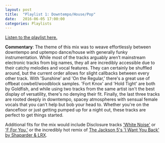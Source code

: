 ```yaml
---
layout: post
title:  "Playlist 1: Downtempo/House/Pop"
date:   2016-06-05 17:00:00
categories: Playlists 
---
```


[Listen to the playlist here.](https://open.spotify.com/user/gaworking/playlist/1f5GOaOAxLOGJ37rJECda2) 

**Commentary**: The theme of this mix was to weave effortlessly between downtempo and uptempo dance/house with generally funky instrumentation. While most of the tracks arguably aren’t mainstream electronic tracks from big names, they all are incredibly accessible due to their catchy melodies and vocal features. They can certainly be shuffled around, but the current order allows for slight callbacks between every other track. With 'Sunshine' and 'On the Regular,' there's a great use of offbeat cowbell/woodblock samples. 'Fort Knox' and 'Hold Tight' are both by Goldfish, and while using two tracks from the same artist isn't the best display of versatility, there's no denying their fit. Finally, the last three tracks are rooted deeply in downtempo, spacey atmospheres with sensual female vocals that you can't help but bob your head to. Whether you're on the dancefloor or just getting pumped up for a night out, these tracks are perfect to get things started.

Additional fits for the mix would include Disclosure tracks ['White Noise'](https://www.youtube.com/watch?v=bkk2H3Ztrfk) or ['F For You,'](https://www.youtube.com/watch?v=5TUIciKQzxI) or the incredibly hot remix of [The Jackson 5's 'I Want You Back' by Shaparder & LRX](https://www.youtube.com/watch?v=SHpgJLYqWSY).
